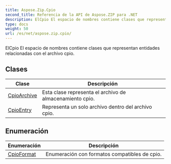 ```yaml
---
title: Aspose.Zip.Cpio
second_title: Referencia de la API de Aspose.ZIP para .NET
description: ElCpio El espacio de nombres contiene clases que representan entidades relacionadas con el archivo cpio.
type: docs
weight: 50
url: /es/net/aspose.zip.cpio/
---
```

ElCpio El espacio de nombres contiene clases que representan entidades relacionadas con el archivo cpio.

## Clases

| Clase | Descripción |
| --- | --- |
| [CpioArchive](./cpioarchive/) | Esta clase representa el archivo de almacenamiento cpio. |
| [CpioEntry](./cpioentry/) | Representa un solo archivo dentro del archivo cpio. |
## Enumeración

| Enumeración | Descripción |
| --- | --- |
| [CpioFormat](./cpioformat/) | Enumeración con formatos compatibles de cpio. |


